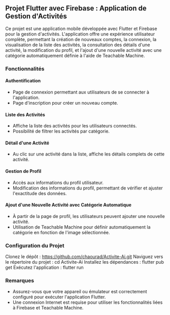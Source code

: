 
## Projet Flutter avec Firebase : Application de Gestion d'Activités

Ce projet est une application mobile développée avec Flutter et Firebase pour la gestion d'activités. L'application offre une expérience utilisateur complète, permettant la création de nouveaux comptes, la connexion, la visualisation de la liste des activités, la consultation des détails d'une activité, la modification du profil, et l'ajout d'une nouvelle activité avec une catégorie automatiquement définie à l'aide de Teachable Machine.

### Fonctionnalités

#### Authentification
- Page de connexion permettant aux utilisateurs de se connecter à l'application.
- Page d'inscription pour créer un nouveau compte.

#### Liste des Activités
- Affiche la liste des activités pour les utilisateurs connectés.
- Possibilité de filtrer les activités par catégorie.

#### Détail d'une Activité
- Au clic sur une activité dans la liste, affiche les détails complets de cette activité.

#### Gestion de Profil
- Accès aux informations du profil utilisateur.
- Modification des informations du profil, permettant de vérifier et ajuster l'exactitude des données.

#### Ajout d'une Nouvelle Activité avec Catégorie Automatique
- À partir de la page de profil, les utilisateurs peuvent ajouter une nouvelle activité.
- Utilisation de Teachable Machine pour définir automatiquement la catégorie en fonction de l'image sélectionnée.

### Configuration du Projet

Clonez le dépôt : https://github.com/chaourad/Activite-Ai.git
Naviguez vers le répertoire du projet : cd Activite-Ai
Installez les dépendances : flutter pub get
Exécutez l'application : flutter run

### Remarques
- Assurez-vous que votre appareil ou émulateur est correctement configuré pour exécuter l'application Flutter.
- Une connexion Internet est requise pour utiliser les fonctionnalités liées à Firebase et Teachable Machine.
